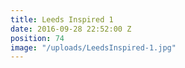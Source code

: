 ```yaml
---
title: Leeds Inspired 1
date: 2016-09-28 22:52:00 Z
position: 74
image: "/uploads/LeedsInspired-1.jpg"
---
```



